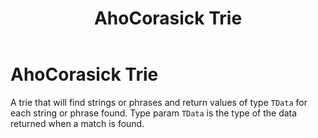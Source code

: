 ﻿---
layout: default
title: AhoCorasick Trie 
nav_order: 1
---

# AhoCorasick Trie 

A trie that will find strings or phrases and return values of type `TData` for each string or phrase found.  Type param `TData` is the type of the data returned when a match is found.




